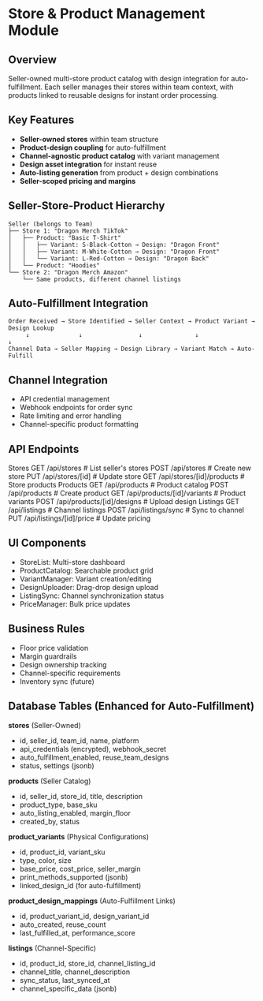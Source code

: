 # Store & Product Management Module

## Overview
Seller-owned multi-store product catalog with design integration for auto-fulfillment. Each seller manages their stores within team context, with products linked to reusable designs for instant order processing.

## Key Features
- **Seller-owned stores** within team structure
- **Product-design coupling** for auto-fulfillment
- **Channel-agnostic product catalog** with variant management
- **Design asset integration** for instant reuse
- **Auto-listing generation** from product + design combinations
- **Seller-scoped pricing and margins**

## Seller-Store-Product Hierarchy
```
Seller (belongs to Team)
├── Store 1: "Dragon Merch TikTok"
│   ├── Product: "Basic T-Shirt" 
│   │   ├── Variant: S-Black-Cotton → Design: "Dragon Front"
│   │   ├── Variant: M-White-Cotton → Design: "Dragon Front"  
│   │   └── Variant: L-Red-Cotton → Design: "Dragon Back"
│   └── Product: "Hoodies"
└── Store 2: "Dragon Merch Amazon"
    └── Same products, different channel listings
```

## Auto-Fulfillment Integration
```
Order Received → Store Identified → Seller Context → Product Variant → Design Lookup
     ↓              ↓                ↓               ↓                ↓
Channel Data → Seller Mapping → Design Library → Variant Match → Auto-Fulfill
```

## Channel Integration
- API credential management
- Webhook endpoints for order sync
- Rate limiting and error handling
- Channel-specific product formatting

## API Endpoints
Stores
GET    /api/stores                    # List seller's stores
POST   /api/stores                    # Create new store
PUT    /api/stores/[id]              # Update store
GET    /api/stores/[id]/products     # Store products
Products
GET    /api/products                 # Product catalog
POST   /api/products                 # Create product
GET    /api/products/[id]/variants   # Product variants
POST   /api/products/[id]/designs    # Upload design
Listings
GET    /api/listings                 # Channel listings
POST   /api/listings/sync           # Sync to channel
PUT    /api/listings/[id]/price     # Update pricing

## UI Components
- StoreList: Multi-store dashboard
- ProductCatalog: Searchable product grid
- VariantManager: Variant creation/editing
- DesignUploader: Drag-drop design upload
- ListingSync: Channel synchronization status
- PriceManager: Bulk price updates

## Business Rules
- Floor price validation
- Margin guardrails
- Design ownership tracking
- Channel-specific requirements
- Inventory sync (future)

## Database Tables (Enhanced for Auto-Fulfillment)

**stores** (Seller-Owned)
- id, seller_id, team_id, name, platform
- api_credentials (encrypted), webhook_secret
- auto_fulfillment_enabled, reuse_team_designs
- status, settings (jsonb)

**products** (Seller Catalog)
- id, seller_id, store_id, title, description
- product_type, base_sku
- auto_listing_enabled, margin_floor
- created_by, status

**product_variants** (Physical Configurations)
- id, product_id, variant_sku
- type, color, size
- base_price, cost_price, seller_margin
- print_methods_supported (jsonb)
- linked_design_id (for auto-fulfillment)

**product_design_mappings** (Auto-Fulfillment Links)
- id, product_variant_id, design_variant_id
- auto_created, reuse_count
- last_fulfilled_at, performance_score

**listings** (Channel-Specific)
- id, product_id, store_id, channel_listing_id
- channel_title, channel_description
- sync_status, last_synced_at
- channel_specific_data (jsonb)